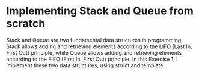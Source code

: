 # Implementing Stack and Queue from scratch

 Stack and Queue are two fundamental data structures in programming. Stack allows adding and retrieving elements according to the LIFO (Last In, First Out) principle, while Queue allows adding and retrieving elements according to the FIFO (First In, First Out) principle. In this Exercise 1, I implement these two data structures, using struct and template.